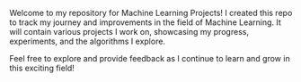 
Welcome to my repository for Machine Learning Projects! I created this repo to track my journey and improvements in the field of Machine Learning. It will contain various projects I work on, showcasing my progress, experiments, and the algorithms I explore.

Feel free to explore and provide feedback as I continue to learn and grow in this exciting field!
